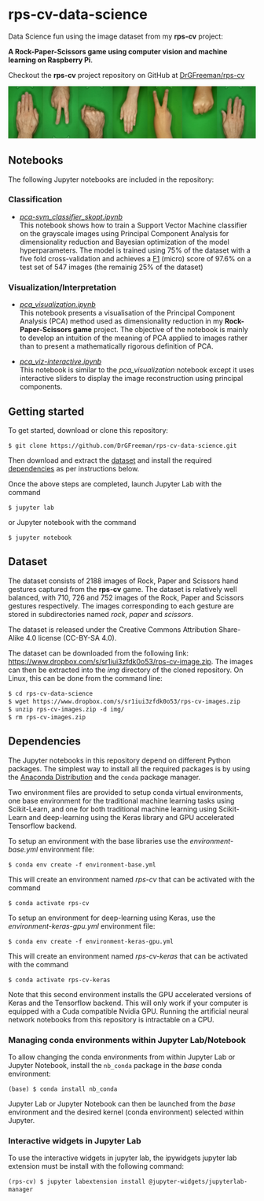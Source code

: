 # rps-cv-data-science
Data Science fun using the image dataset from my **rps-cv** project:

**A Rock-Paper-Scissors game using computer vision and machine learning on Raspberry Pi**.

Checkout the **rps-cv** project repository on GitHub at [DrGFreeman/rps-cv](https://github.com/DrGFreeman/rps-cv)

![banner image](banner.png)

## Notebooks
The following Jupyter notebooks are included in the repository:

### Classification
* [*pca-svm_classifier_skopt.ipynb* ](pca-svm_classifier_skopt.ipynb)  
This notebook shows how to train a Support Vector Machine classifier on the grayscale images using Principal Component Analysis for dimensionality reduction and Bayesian optimization of the model hyperparameters. The model is trained using 75% of the dataset with a five fold cross-validation and achieves a [F1](https://scikit-learn.org/stable/modules/generated/sklearn.metrics.f1_score.html#sklearn.metrics.f1_score)  (micro) score of 97.6% on a test set of 547 images (the remainig 25% of the dataset)

### Visualization/Interpretation
* [*pca_visualization.ipynb*](pca_visualization.ipynb)  
This notebook presents a visualisation of the Principal Component Analysis (PCA) method used as dimensionality reduction in my **Rock-Paper-Scissors game** project. The objective of the notebook is mainly  to develop an intuition of the meaning of PCA applied to images rather than to present a mathematically rigorous definition of PCA.

* [*pca_viz-interactive.ipynb*](pca_viz-interactive.ipynb)  
This notebook is similar to the *pca_visualization* notebook except it uses interactive sliders to display the image reconstruction using principal components.

## Getting started
To get started, download or clone this repository:

```
$ git clone https://github.com/DrGFreeman/rps-cv-data-science.git
```

Then download and extract the [dataset](#dataset) and install the required [dependencies](#dependencies) as per instructions below.

Once the above steps are completed, launch Jupyter Lab with the command

```
$ jupyter lab
```

or Jupyter notebook with the command

```
$ jupyter notebook
```

## Dataset
The dataset consists of 2188 images of Rock, Paper and Scissors hand gestures captured from the **rps-cv** game. The dataset is relatively well balanced, with 710, 726 and 752 images of the Rock, Paper and Scissors gestures respectively. The images corresponding to each gesture are stored in subdirectories named *rock*, *paper* and *scissors*.

The dataset is released under the Creative Commons Attribution Share-Alike 4.0 license (CC-BY-SA 4.0).

The dataset can be downloaded from the following link: https://www.dropbox.com/s/sr1iui3zfdk0o53/rps-cv-image.zip. The images can then be extracted into the *img* directory of the cloned repository. On Linux, this can be done from the command line:

```
$ cd rps-cv-data-science
$ wget https://www.dropbox.com/s/sr1iui3zfdk0o53/rps-cv-images.zip
$ unzip rps-cv-images.zip -d img/
$ rm rps-cv-images.zip
```

## Dependencies
The Jupyter notebooks in this repository depend on different Python packages. The simplest way to install all the required packages is by using the [Anaconda Distribution](https://www.anaconda.com/distribution/) and the `conda` package manager.

Two environment files are provided to setup conda virtual environments, one base environment for the traditional machine learning tasks using Scikit-Learn, and one for both traditional machine learning using Scikit-Learn and deep-learning using the Keras library and GPU accelerated Tensorflow backend.

To setup an environment with the base libraries use the *environment-base.yml* environment file:

```
$ conda env create -f environment-base.yml
```

This will create an environment named *rps-cv* that can be activated with the command

```
$ conda activate rps-cv
```

To setup an environment for deep-learning using Keras, use the *environment-keras-gpu.yml* environment file:

```
$ conda env create -f environment-keras-gpu.yml
```

This will create an environment named *rps-cv-keras* that can be activated with the command

```
$ conda activate rps-cv-keras
```

Note that this second environment installs the GPU accelerated versions of Keras and the Tensorflow backend. This will only work if your computer is equipped with a Cuda compatible Nvidia GPU. Running the artificial neural network notebooks from this repository is intractable on a CPU.

### Managing conda environments within Jupyter Lab/Notebook
To allow changing the conda environments from within Jupyter Lab or Jupyter Notebook, install the `nb_conda` package in the *base* conda environment:

```
(base) $ conda install nb_conda
```

Jupyter Lab or Jupyter Notebook can then be launched from the *base* environment and the desired kernel (conda environment) selected within Jupyter.

### Interactive widgets in Jupyter Lab
To use the interactive widgets in jupyter lab, the ipywidgets jupyter lab extension must be install with the following command:

```
(rps-cv) $ jupyter labextension install @jupyter-widgets/jupyterlab-manager
```
